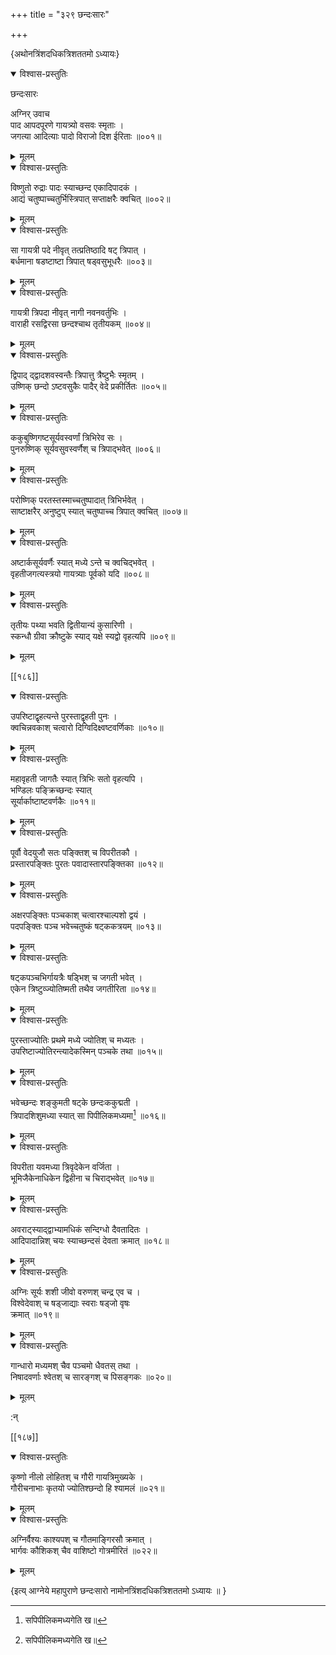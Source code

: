 +++
title = "३२९ छन्दःसारः"

+++

\{अथोनत्रिंशदधिकत्रिशततमो ऽध्यायः\}


<details open><summary>विश्वास-प्रस्तुतिः</summary>

छन्दःसारः  
    
अग्निर् उवाच  
पाद आपदपूरणे गायत्र्यो वसवः स्मृताः ।  
जगत्या आदित्याः पादो विराजो दिश ईरिताः ॥००१॥
</details>

<details><summary>मूलम्</summary>

छन्दःसारः  
    
अग्निर् उवाच  
पाद आपदपूरणे गायत्र्यो वसवः स्मृताः ।  
जगत्या आदित्याः पादो विराजो दिश ईरिताः ॥००१॥
</details>  

<details open><summary>विश्वास-प्रस्तुतिः</summary>

विष्णुतो रुद्राः पादः स्याच्छन्द एकादिपादकं   ।  
आद्यं चतुष्पाच्चतुर्भिस्त्रिपात् सप्ताक्षरैः क्वचित्   ॥००२॥
</details>

<details><summary>मूलम्</summary>

विष्णुतो रुद्राः पादः स्याच्छन्द एकादिपादकं   ।  
आद्यं चतुष्पाच्चतुर्भिस्त्रिपात् सप्ताक्षरैः क्वचित्   ॥००२॥
</details>  

<details open><summary>विश्वास-प्रस्तुतिः</summary>

सा गायत्री पदे नीवृत् तत्प्रतिष्ठादि षट् त्रिपात्   ।  
बर्धमाना षडष्टाष्टा त्रिपात् षड्वसुभूधरैः   ॥००३॥
</details>

<details><summary>मूलम्</summary>

सा गायत्री पदे नीवृत् तत्प्रतिष्ठादि षट् त्रिपात्   ।  
बर्धमाना षडष्टाष्टा त्रिपात् षड्वसुभूधरैः   ॥००३॥
</details>  

<details open><summary>विश्वास-प्रस्तुतिः</summary>

गायत्री त्रिपदा नीवृत् नागी नवनवर्तुभिः ।  
वाराही रसद्विरसा छन्दश्चाथ तृतीयकम् ॥००४॥
</details>

<details><summary>मूलम्</summary>

गायत्री त्रिपदा नीवृत् नागी नवनवर्तुभिः ।  
वाराही रसद्विरसा छन्दश्चाथ तृतीयकम् ॥००४॥
</details>  

<details open><summary>विश्वास-प्रस्तुतिः</summary>

द्विपाद् द्द्वादशवस्वन्तैः त्रिपात्तु त्रैष्टुभैः स्मृतम्   ।  
उष्णिक् छन्दो ऽष्टवसुकैः पादैर् वेदे प्रकीर्तितः   ॥००५॥
</details>

<details><summary>मूलम्</summary>

द्विपाद् द्द्वादशवस्वन्तैः त्रिपात्तु त्रैष्टुभैः स्मृतम्   ।  
उष्णिक् छन्दो ऽष्टवसुकैः पादैर् वेदे प्रकीर्तितः   ॥००५॥
</details>  

<details open><summary>विश्वास-प्रस्तुतिः</summary>

ककुबुष्णिगष्टसूर्यवस्वर्णां त्रिभिरेव सः   ।  
पुनरुष्णिक् सूर्यवसुवस्वर्णैश् च त्रिपाद्भवेत् ॥००६॥
</details>

<details><summary>मूलम्</summary>

ककुबुष्णिगष्टसूर्यवस्वर्णां त्रिभिरेव सः   ।  
पुनरुष्णिक् सूर्यवसुवस्वर्णैश् च त्रिपाद्भवेत् ॥००६॥
</details>  

<details open><summary>विश्वास-प्रस्तुतिः</summary>

परोष्णिक् परतस्तस्माच्चतुष्पादात् त्रिभिर्भवेत् ।  
साष्टाक्षरैर् अनुष्टुप् स्यात् चतुष्पाच्च त्रिपात् क्वचित्   ॥००७॥
</details>

<details><summary>मूलम्</summary>

परोष्णिक् परतस्तस्माच्चतुष्पादात् त्रिभिर्भवेत् ।  
साष्टाक्षरैर् अनुष्टुप् स्यात् चतुष्पाच्च त्रिपात् क्वचित्   ॥००७॥
</details>  

<details open><summary>विश्वास-प्रस्तुतिः</summary>

अष्टार्कसूर्यवर्णैः स्यात् मध्ये ऽन्ते च क्वचिद्भवेत्   ।  
वृहतीजगत्यस्त्रयो गायत्र्याः पूर्वको यदि ॥००८॥
</details>

<details><summary>मूलम्</summary>

अष्टार्कसूर्यवर्णैः स्यात् मध्ये ऽन्ते च क्वचिद्भवेत्   ।  
वृहतीजगत्यस्त्रयो गायत्र्याः पूर्वको यदि ॥००८॥
</details>  

<details open><summary>विश्वास-प्रस्तुतिः</summary>

तृतीयः पथ्या भवति द्वितीयान्यं कुसारिणी   ।  
स्कन्धौ ग्रीवा क्रौष्टुके स्याद् यक्षे स्यद्वो वृहत्यपि   ॥००९॥
</details>

<details><summary>मूलम्</summary>

तृतीयः पथ्या भवति द्वितीयान्यं कुसारिणी   ।  
स्कन्धौ ग्रीवा क्रौष्टुके स्याद् यक्षे स्यद्वो वृहत्यपि   ॥००९॥
</details>  

[[१८६]]
    

<details open><summary>विश्वास-प्रस्तुतिः</summary>

उपरिष्टाद्वृहत्यन्ते पुरस्ताद्वृहती पुनः ।  
क्वचिन्नवकाश् चत्वारो दिग्विदिक्ष्वष्टवर्णिकाः   ॥०१०॥
</details>

<details><summary>मूलम्</summary>

उपरिष्टाद्वृहत्यन्ते पुरस्ताद्वृहती पुनः ।  
क्वचिन्नवकाश् चत्वारो दिग्विदिक्ष्वष्टवर्णिकाः   ॥०१०॥
</details>  

<details open><summary>विश्वास-प्रस्तुतिः</summary>

महावृहती जागतैः स्यात् त्रिभिः सतो वृहत्यपि   ।  
भण्डिलः पङ्क्रिच्छन्दः स्यात्  
सूर्यार्काष्टाष्टवर्णकैः ॥०११॥
</details>

<details><summary>मूलम्</summary>

महावृहती जागतैः स्यात् त्रिभिः सतो वृहत्यपि   ।  
भण्डिलः पङ्क्रिच्छन्दः स्यात्  
सूर्यार्काष्टाष्टवर्णकैः ॥०११॥
</details>  

<details open><summary>विश्वास-प्रस्तुतिः</summary>

पूर्वौ वेदयुजौ सतः पङ्क्तिश् च विपरीतकौ ।  
प्रस्तारपङ्क्तिः पुरतः पवादास्तारपङ्क्तिका ॥०१२॥
</details>

<details><summary>मूलम्</summary>

पूर्वौ वेदयुजौ सतः पङ्क्तिश् च विपरीतकौ ।  
प्रस्तारपङ्क्तिः पुरतः पवादास्तारपङ्क्तिका ॥०१२॥
</details>  

<details open><summary>विश्वास-प्रस्तुतिः</summary>

अक्षरपङ्क्तिः पञ्चकाश् चत्वारश्चाल्पशो द्वयं   ।  
पदपङ्क्तिः पञ्च भवेच्चतुष्कं षट्ककत्रयम्   ॥०१३॥
</details>

<details><summary>मूलम्</summary>

अक्षरपङ्क्तिः पञ्चकाश् चत्वारश्चाल्पशो द्वयं   ।  
पदपङ्क्तिः पञ्च भवेच्चतुष्कं षट्ककत्रयम्   ॥०१३॥
</details>  

<details open><summary>विश्वास-प्रस्तुतिः</summary>

षट्कपञ्चभिर्गायत्रैः षड्भिश् च जगती भवेत्   ।  
एकेन त्रिष्टुव्ज्योतिष्मती तथैव जगतीरिता ॥०१४॥
</details>

<details><summary>मूलम्</summary>

षट्कपञ्चभिर्गायत्रैः षड्भिश् च जगती भवेत्   ।  
एकेन त्रिष्टुव्ज्योतिष्मती तथैव जगतीरिता ॥०१४॥
</details>  

<details open><summary>विश्वास-प्रस्तुतिः</summary>

पुरस्ताज्योतिः प्रथमे मध्ये ज्योतिश् च मध्यतः ।  
उपरिष्टाज्योतिरन्त्यादेकस्मिन् पञ्चके तथा ॥०१५॥
</details>

<details><summary>मूलम्</summary>

पुरस्ताज्योतिः प्रथमे मध्ये ज्योतिश् च मध्यतः ।  
उपरिष्टाज्योतिरन्त्यादेकस्मिन् पञ्चके तथा ॥०१५॥
</details>  

<details open><summary>विश्वास-प्रस्तुतिः</summary>

भवेच्छन्दः शङ्कुमती षट्के छन्दःककुद्मती   ।  
त्रिपादशिशुमध्या स्यात् सा पिपीलिकमध्यमा[^१] ॥०१६॥
</details>

<details><summary>मूलम्</summary>

भवेच्छन्दः शङ्कुमती षट्के छन्दःककुद्मती   ।  
त्रिपादशिशुमध्या स्यात् सा पिपीलिकमध्यमा[^१] ॥०१६॥
</details>  

<details open><summary>विश्वास-प्रस्तुतिः</summary>

विपरीता यवमध्या त्रिवृदेकेन वर्जिता ।  
भूमिजैकेनाधिकेन द्विहीना च चिराद्भवेत् ॥०१७॥
</details>

<details><summary>मूलम्</summary>

विपरीता यवमध्या त्रिवृदेकेन वर्जिता ।  
भूमिजैकेनाधिकेन द्विहीना च चिराद्भवेत् ॥०१७॥
</details>  

<details open><summary>विश्वास-प्रस्तुतिः</summary>

अवराट्स्याद्द्वाभ्यामधिकं सन्दिग्धो दैवतादितः   ।  
आदिपादान्निश् चयः स्याच्छन्दसं देवता क्रमात्   ॥०१८॥
</details>

<details><summary>मूलम्</summary>

अवराट्स्याद्द्वाभ्यामधिकं सन्दिग्धो दैवतादितः   ।  
आदिपादान्निश् चयः स्याच्छन्दसं देवता क्रमात्   ॥०१८॥
</details>  

<details open><summary>विश्वास-प्रस्तुतिः</summary>

अग्निः सूर्यः शशी जीवो वरुणश् चन्द्र एव च   ।  
विश्वेदेवाश् च षड्जाद्याः स्वराः षड्जो वृषः  
क्रमात् ॥०१९॥
</details>

<details><summary>मूलम्</summary>

अग्निः सूर्यः शशी जीवो वरुणश् चन्द्र एव च   ।  
विश्वेदेवाश् च षड्जाद्याः स्वराः षड्जो वृषः  
क्रमात् ॥०१९॥
</details>  

<details open><summary>विश्वास-प्रस्तुतिः</summary>

गान्धारो मध्यमश् चैव पञ्चमो धैवतस् तथा ।  
निषादवर्णाः श्वेतश् च सारङ्गश् च पिसङ्गकः   ॥०२०॥
</details>

<details><summary>मूलम्</summary>

गान्धारो मध्यमश् चैव पञ्चमो धैवतस् तथा ।  
निषादवर्णाः श्वेतश् च सारङ्गश् च पिसङ्गकः   ॥०२०॥
</details>  
    
:न्  
    
[^१]: सपिपीलिकमध्यगेति ख॥  

[[१८७]]
    

<details open><summary>विश्वास-प्रस्तुतिः</summary>

कृष्णो नीलो लोहितश् च गौरी गायत्रिमुख्यके ।  
गौरीचनाभाः कृतयो ज्योतिश्छन्दो हि श्यामलं   ॥०२१॥
</details>

<details><summary>मूलम्</summary>

कृष्णो नीलो लोहितश् च गौरी गायत्रिमुख्यके ।  
गौरीचनाभाः कृतयो ज्योतिश्छन्दो हि श्यामलं   ॥०२१॥
</details>  

<details open><summary>विश्वास-प्रस्तुतिः</summary>

अग्निर्वैश्यः काश्यपश् च गौतमाङ्गिरसौ क्रमात्   ।  
भार्गवः कौशिकश् चैव वाशिष्टो गोत्रमीरितं   ॥०२२॥
</details>

<details><summary>मूलम्</summary>

अग्निर्वैश्यः काश्यपश् च गौतमाङ्गिरसौ क्रमात्   ।  
भार्गवः कौशिकश् चैव वाशिष्टो गोत्रमीरितं   ॥०२२॥
</details>  
    
\{इत्य् आग्नेये महापुराणे छन्दःसारो नामोनत्रिंशदधिकत्रिशततमो ऽध्यायः ॥  }
    